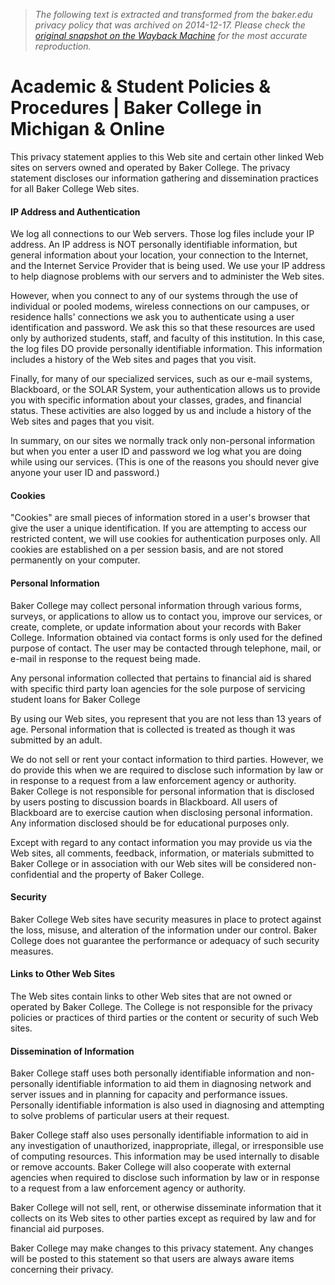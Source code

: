 > *The following text is extracted and transformed from the baker.edu privacy policy that was archived on 2014-12-17. Please check the [original snapshot on the Wayback Machine](https://web.archive.org/web/20141217105321id_/http%3A//www.baker.edu/about/policies-procedures/%23privacy-statement) for the most accurate reproduction.*

# Academic & Student Policies & Procedures | Baker College in Michigan & Online

This privacy statement applies to this Web site and certain other linked Web sites on servers owned and operated by Baker College. The privacy statement discloses our information gathering and dissemination practices for all Baker College Web sites.

#### IP Address and Authentication

We log all connections to our Web servers. Those log files include your IP address. An IP address is NOT personally identifiable information, but general information about your location, your connection to the Internet, and the Internet Service Provider that is being used. We use your IP address to help diagnose problems with our servers and to administer the Web sites.

However, when you connect to any of our systems through the use of individual or pooled modems, wireless connections on our campuses, or residence halls' connections we ask you to authenticate using a user identification and password. We ask this so that these resources are used only by authorized students, staff, and faculty of this institution. In this case, the log files DO provide personally identifiable information. This information includes a history of the Web sites and pages that you visit.

Finally, for many of our specialized services, such as our e-mail systems, Blackboard, or the SOLAR System, your authentication allows us to provide you with specific information about your classes, grades, and financial status. These activities are also logged by us and include a history of the Web sites and pages that you visit.

In summary, on our sites we normally track only non-personal information but when you enter a user ID and password we log what you are doing while using our services. (This is one of the reasons you should never give anyone your user ID and password.)

#### Cookies

"Cookies" are small pieces of information stored in a user's browser that give the user a unique identification. If you are attempting to access our restricted content, we will use cookies for authentication purposes only. All cookies are established on a per session basis, and are not stored permanently on your computer.

#### Personal Information

Baker College may collect personal information through various forms, surveys, or applications to allow us to contact you, improve our services, or create, complete, or update information about your records with Baker College. Information obtained via contact forms is only used for the defined purpose of contact. The user may be contacted through telephone, mail, or e-mail in response to the request being made.

Any personal information collected that pertains to financial aid is shared with specific third party loan agencies for the sole purpose of servicing student loans for Baker College 

By using our Web sites, you represent that you are not less than 13 years of age. Personal information that is collected is treated as though it was submitted by an adult.

We do not sell or rent your contact information to third parties. However, we do provide this when we are required to disclose such information by law or in response to a request from a law enforcement agency or authority.  
Baker College is not responsible for personal information that is disclosed by users posting to discussion boards in Blackboard. All users of Blackboard are to exercise caution when disclosing personal information. Any information disclosed should be for educational purposes only.

Except with regard to any contact information you may provide us via the Web sites, all comments, feedback, information, or materials submitted to Baker College or in association with our Web sites will be considered non-confidential and the property of Baker College.

#### Security

Baker College Web sites have security measures in place to protect against the loss, misuse, and alteration of the information under our control. Baker College does not guarantee the performance or adequacy of such security measures. 

#### Links to Other Web Sites

The Web sites contain links to other Web sites that are not owned or operated by Baker College. The College is not responsible for the privacy policies or practices of third parties or the content or security of such Web sites.

#### Dissemination of Information

Baker College staff uses both personally identifiable information and non-personally identifiable information to aid them in diagnosing network and server issues and in planning for capacity and performance issues. Personally identifiable information is also used in diagnosing and attempting to solve problems of particular users at their request.

Baker College staff also uses personally identifiable information to aid in any investigation of unauthorized, inappropriate, illegal, or irresponsible use of computing resources. This information may be used internally to disable or remove accounts. Baker College will also cooperate with external agencies when required to disclose such information by law or in response to a request from a law enforcement agency or authority.

Baker College will not sell, rent, or otherwise disseminate information that it collects on its Web sites to other parties except as required by law and for financial aid purposes.

Baker College may make changes to this privacy statement. Any changes will be posted to this statement so that users are always aware items concerning their privacy.
